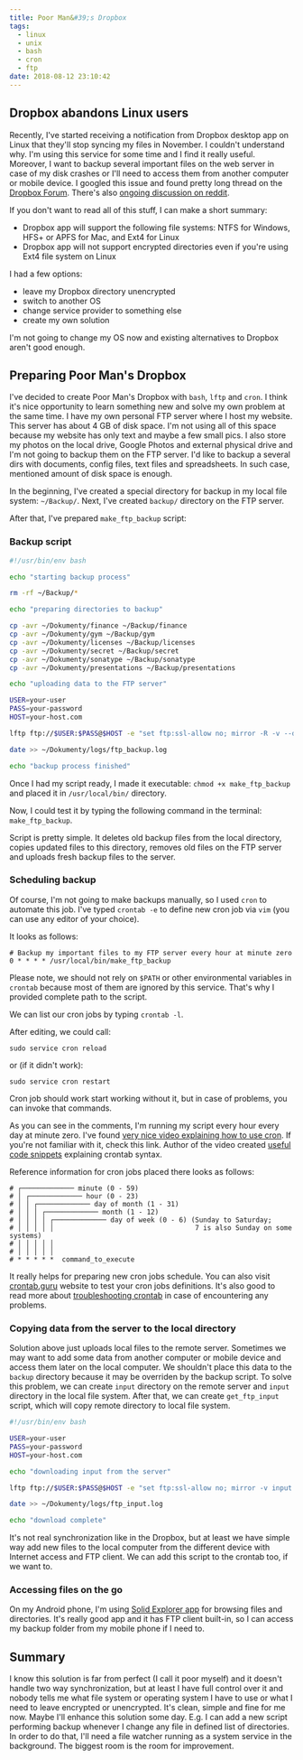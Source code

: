 ```yaml
---
title: Poor Man&#39;s Dropbox
tags:
  - linux
  - unix
  - bash
  - cron
  - ftp
date: 2018-08-12 23:10:42
---
```



## Dropbox abandons Linux users

Recently, I've started receiving a notification from Dropbox desktop app on Linux that they'll stop syncing my files in November. I couldn't understand why. I'm using this service for some time and I find it really useful. Moreover, I want to backup several important files on the web server in case of my disk crashes or I'll need to access them from another computer or mobile device. I googled this issue and found pretty long thread on the [Dropbox Forum](https://www.dropboxforum.com/t5/Syncing-and-uploads/Dropbox-client-warns-me-that-it-ll-stop-syncing-in-Nov-why/td-p/290058). There's also [ongoing discussion on reddit](https://www.reddit.com/r/linux/comments/966xt0/linux_dropbox_client_will_stop_syncing_on_any/).

If you don't want to read all of this stuff, I can make a short summary:
- Dropbox app will support the following file systems: NTFS for Windows, HFS+ or APFS for Mac, and Ext4 for Linux
- Dropbox app will not support encrypted directories even if you're using Ext4 file system on Linux

I had a few options:
- leave my Dropbox directory unencrypted
- switch to another OS
- change service provider to something else
- create my own solution

I'm not going to change my OS now and existing alternatives to Dropbox aren't good enough.

## Preparing Poor Man's Dropbox

I've decided to create Poor Man's Dropbox with `bash`, `lftp` and `cron`. I think it's nice opportunity to learn something new and solve my own problem at the same time. I have my own personal FTP server where I host my website. This server has about 4 GB of disk space. I'm not using all of this space because my website has only text and maybe a few small pics. I also store my photos on the local drive, Google Photos and external physical drive and I'm not going to backup them on the FTP server. I'd like to backup a several dirs with documents, config files, text files and spreadsheets. In such case, mentioned amount of disk space is enough.

In the beginning, I've created a special directory for backup in my local file system: `~/Backup/`.
Next, I've created `backup/` directory on the FTP server.

After that, I've prepared `make_ftp_backup` script:

### Backup script

```bash
#!/usr/bin/env bash

echo "starting backup process"

rm -rf ~/Backup/*

echo "preparing directories to backup"

cp -avr ~/Dokumenty/finance ~/Backup/finance
cp -avr ~/Dokumenty/gym ~/Backup/gym
cp -avr ~/Dokumenty/licenses ~/Backup/licenses
cp -avr ~/Dokumenty/secret ~/Backup/secret
cp -avr ~/Dokumenty/sonatype ~/Backup/sonatype
cp -avr ~/Dokumenty/presentations ~/Backup/presentations

echo "uploading data to the FTP server"

USER=your-user
PASS=your-password
HOST=your-host.com

lftp ftp://$USER:$PASS@$HOST -e "set ftp:ssl-allow no; mirror -R -v --delete-first ~/Backup backup; quit"

date >> ~/Dokumenty/logs/ftp_backup.log

echo "backup process finished"
```

Once I had my script ready, I made it executable: `chmod +x make_ftp_backup`
and placed it in `/usr/local/bin/` directory.

Now, I could test it by typing the following command in the terminal: `make_ftp_backup`.

Script is pretty simple. It deletes old backup files from the local directory, copies updated files to this directory, removes old files on the FTP server and uploads fresh backup files to the server.

### Scheduling backup

Of course, I'm not going to make backups manually, so I used `cron` to automate this job.
I've typed `crontab -e` to define new cron job via `vim` (you can use any editor of your choice).

It looks as follows:

```
# Backup my important files to my FTP server every hour at minute zero
0 * * * * /usr/local/bin/make_ftp_backup
```

Please note, we should not rely on `$PATH` or other environmental variables in `crontab` because most of them are ignored by this service. That's why I provided complete path to the script.

We can list our cron jobs by typing `crontab -l`.

After editing, we could call:

```
sudo service cron reload
```

or (if it didn't work):

```
sudo service cron restart
```

Cron job should work start working without it, but in case of problems, you can invoke that commands.

As you can see in the comments, I'm running my script every hour every day at minute zero.
I've found [very nice video explaining how to use cron](https://www.youtube.com/watch?v=QZJ1drMQz1A). If you're not familiar with it, check this link.
Author of the video created [useful code snippets](https://github.com/CoreyMSchafer/code_snippets/tree/master/Cron-Tasks) explaining crontab syntax.

Reference information for cron jobs placed there looks as follows:

```
# ┌───────────── minute (0 - 59)
# │ ┌───────────── hour (0 - 23)
# │ │ ┌───────────── day of month (1 - 31)
# │ │ │ ┌───────────── month (1 - 12)
# │ │ │ │ ┌───────────── day of week (0 - 6) (Sunday to Saturday;
# │ │ │ │ │                                   7 is also Sunday on some systems)
# │ │ │ │ │
# │ │ │ │ │
# * * * * *  command_to_execute
```

It really helps for preparing new cron jobs schedule. You can also visit [crontab.guru](http://crontab.guru/) website to test your cron jobs definitions. It's also good to read more about [troubleshooting crontab](https://serverfault.com/questions/449651/why-is-my-crontab-not-working-and-how-can-i-troubleshoot-it) in case of encountering any problems.

### Copying data from the server to the local directory

Solution above just uploads local files to the remote server. Sometimes we may want to add some data from another computer or mobile device and access them later on the local computer. We shouldn't place this data to the `backup` directory because it may be overriden by the backup script. To solve this problem, we can create `input` directory on the remote server and `input` directory in the local file system. After that, we can create `get_ftp_input` script, which will copy remote directory to local file system.

```bash
#!/usr/bin/env bash

USER=your-user
PASS=your-password
HOST=your-host.com

echo "downloading input from the server"

lftp ftp://$USER:$PASS@$HOST -e "set ftp:ssl-allow no; mirror -v input ~/Dokumenty/input; quit"

date >> ~/Dokumenty/logs/ftp_input.log

echo "download complete"
```

It's not real synchronization like in the Dropbox, but at least we have simple way add new files to the local computer from the different device with Internet access and FTP client. We can add this script to the crontab too, if we want to.

### Accessing files on the go

On my Android phone, I'm using [Solid Explorer app](https://play.google.com/store/apps/details?id=pl.solidexplorer2) for browsing files and directories. It's really good app and it has FTP client built-in, so I can access my backup folder from my mobile phone if I need to.

## Summary

I know this solution is far from perfect (I call it poor myself) and it doesn't handle two way synchronization, but at least I have full control over it and nobody tells me what file system or operating system I have to use or what I need to leave encrypted or unencrypted. It's clean, simple and fine for me now. Maybe I'll enhance this solution some day. E.g. I can add a new script performing backup whenever I change any file in defined list of directories. In order to do that, I'll need a file watcher running as a system service in the background. The biggest room is the room for improvement.
